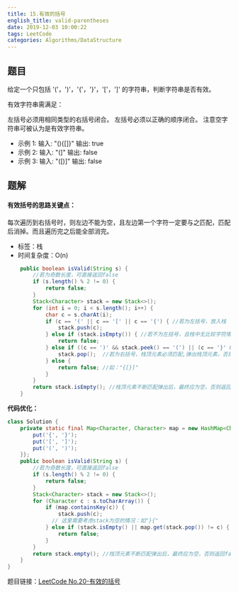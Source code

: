 ```yaml
---
title: 15.有效的括号
english_title: valid-parentheses
date: 2019-12-03 10:00:22
tags: LeetCode
categories: Algorithms/DataStructure
---
```


## 题目

给定一个只包括 '('，')'，'{'，'}'，'['，']' 的字符串，判断字符串是否有效。

有效字符串需满足：

左括号必须用相同类型的右括号闭合。
左括号必须以正确的顺序闭合。
注意空字符串可被认为是有效字符串。

* 示例 1: 输入: "(){[]}"  输出: true
* 示例 2: 输入: "(]"  输出: false
* 示例 3: 输入: "([)]" 输出: false

## 题解

#### 有效括号的思路关键点：

每次遍历到右括号时，则左边不能为空，且左边第一个字符一定要与之匹配，匹配后消掉。而且遍历完之后能全部消完。

* 标签：栈
* 时间复杂度：O(n)



```java
    public boolean isValid(String s) {
        //若为奇数长度，可直接返回false
        if (s.length() % 2 != 0) {
            return false;
        }
        Stack<Character> stack = new Stack<>();
        for (int i = 0; i < s.length(); i++) {
            char c = s.charAt(i);
            if (c == '(' || c == '[' || c == '{') { //若为左括号，放入栈
                stack.push(c);
            } else if (stack.isEmpty()) { //若不为左括号，且栈中无比较字符情况 如：")("
                return false;
            } else if ((c == ')' && stack.peek() == '(') || (c == '}' && stack.peek() == '{') || (c == ']' && stack.peek() == '[')) {
                stack.pop();  //若为右括号，栈顶元素必须匹配,弹出栈顶元素，否则返回false
            } else {
                return false; //如："{[}]"
            }
        }
        return stack.isEmpty(); //栈顶元素不断匹配弹出后，最终应为空，否则返回false。如："((()"
    }
```



**代码优化：**

```java
class Solution {
    private static final Map<Character, Character> map = new HashMap<Character, Character>() {{
        put('{', '}');
        put('[', ']');
        put('(', ')');
    }};
    public boolean isValid(String s) {
        //若为奇数长度，可直接返回false
        if (s.length() % 2 != 0) {
            return false;
        }
        Stack<Character> stack = new Stack<>();
        for (Character c : s.toCharArray()) {
            if (map.containsKey(c)) {
                stack.push(c);
              // 这里需要考虑stack为空的情况：如"}{"
            } else if (stack.isEmpty() || map.get(stack.pop()) != c) {
                return false;
            }
        }
        return stack.empty(); //栈顶元素不断匹配弹出后，最终应为空，否则返回false。如："((()"
    }
}
```



题目链接：[LeetCode No.20-有效的括号](https://leetcode-cn.com/problems/valid-parentheses)

